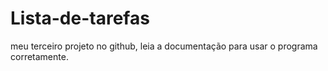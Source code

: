 # Lista-de-tarefas
meu terceiro projeto no github, leia a documentação para usar o programa corretamente.
